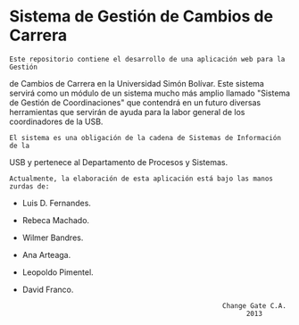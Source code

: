 Sistema de Gestión de Cambios de Carrera
========================================

    Este repositorio contiene el desarrollo de una aplicación web para la Gestión 
de Cambios de Carrera en la Universidad Simón Bolívar. Este sistema servirá como
un módulo de un sistema mucho más amplio llamado "Sistema de Gestión de 
Coordinaciones" que contendrá en un futuro diversas herramientas que servirán
de ayuda para la labor general de los coordinadores de la USB. 

    El sistema es una obligación de la cadena de Sistemas de Información de la 
USB y pertenece al Departamento de Procesos y Sistemas.

    Actualmente, la elaboración de esta aplicación está bajo las manos zurdas de:

- Luis D. Fernandes.
- Rebeca Machado.
- Wilmer Bandres.
- Ana Arteaga.
- Leopoldo Pimentel.
- David Franco.

                                                        Change Gate C.A.
                                                              2013